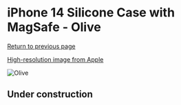 # iPhone 14 Silicone Case with MagSafe - Olive

[Return to previous page](/iphone_14)

[High-resolution image from Apple](https://store.storeimages.cdn-apple.com/8756/as-images.apple.com/is/MQU83?wid=4500&hei=4500&fmt=png)

<div style="width: 500px"><img src="/everyphone/MQU83.png" alt="Olive"></div>

## Under construction
